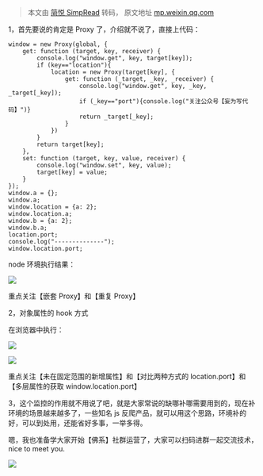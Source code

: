 > 本文由 [简悦 SimpRead](http://ksria.com/simpread/) 转码， 原文地址 [mp.weixin.qq.com](https://mp.weixin.qq.com/s?__biz=MzU5ODgyOTUzNw==&mid=2247484039&idx=1&sn=0de1ee2e3d201b4b5e2823c1b7975b5a&chksm=febf7209c9c8fb1fb4f8feedd37e223a35887526548564462bd846cc41b954541fe53ac5e0ed&mpshare=1&scene=1&srcid=0302cSUvBnRqvw2ComEobKZP&sharer_sharetime=1646203623636&sharer_shareid=56da189f782ce62249ab4f6494feca50&version=3.1.20.90367&platform=mac#rd)

1，首先要说的肯定是 Proxy 了，介绍就不说了，直接上代码：

```
window = new Proxy(global, {
    get: function (target, key, receiver) {
        console.log("window.get", key, target[key]);
        if (key=="location"){
            location = new Proxy(target[key], {
                get: function (_target, _key, _receiver) {
                    console.log("window.get", key, _key, _target[_key]);
                    if (_key=="port"){console.log("关注公众号【妄为写代码】")}
                    return _target[_key];
                }
            })
        }
        return target[key];
    },
    set: function (target, key, value, receiver) {
        console.log("window.set", key, value);
        target[key] = value;
    }
});
window.a = {};
window.a;
window.location = {a: 2};
window.location.a;
window.b = {a: 2};
window.b.a;
location.port;
console.log("--------------");
window.location.port;

```

node 环境执行结果：  

![](https://mmbiz.qpic.cn/mmbiz_png/PicMqQs6T6MNerXH5LUe0WPbwcutymn72M4H3yicw6ibWh4NYhQyOrqScX6zZvMLNBt3P5nSHRQ4gI6hmOtKqqzDQ/640?wx_fmt=png)

重点关注【嵌套 Proxy】和【重复 Proxy】

2，对象属性的 hook 方式

在浏览器中执行：  

![](https://mmbiz.qpic.cn/mmbiz_png/PicMqQs6T6MNerXH5LUe0WPbwcutymn72NpUd6aVfbRdf5j3icqr0EsEPM49wmyjY77pYNADx5DRlxibqTEvC4HsQ/640?wx_fmt=png)

![](https://mmbiz.qpic.cn/mmbiz_png/PicMqQs6T6MNerXH5LUe0WPbwcutymn72C2ydR961aTluSG8ibICClkNiaUJypLI0FHGxJCwtXP5l1XZl6S3hU0cw/640?wx_fmt=png)

重点关注【未在固定范围的新增属性】和【对比两种方式的 location.port】和【多层属性的获取 window.location.port】

3，这个监控的作用就不用说了吧，就是大家常说的缺哪补哪需要用到的，现在补环境的场景越来越多了，一些知名 js 反爬产品，就可以用这个思路，环境补的好，可以到处用，还能省好多事，一举多得。

嗯，我也准备学大家开始【佛系】社群运营了，大家可以扫码进群一起交流技术，nice to meet you.

![](https://mmbiz.qpic.cn/mmbiz_png/PicMqQs6T6MNerXH5LUe0WPbwcutymn72c05JlHHVWUoEQCabAghOvicFz9OsF3lbH8h5uDm0W7ZJYDYiav5CeawQ/640?wx_fmt=png)